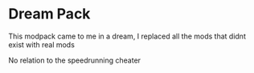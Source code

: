 # Dream Pack

This modpack came to me in a dream, I replaced all the mods that didnt exist with real mods

No relation to the speedrunning cheater
